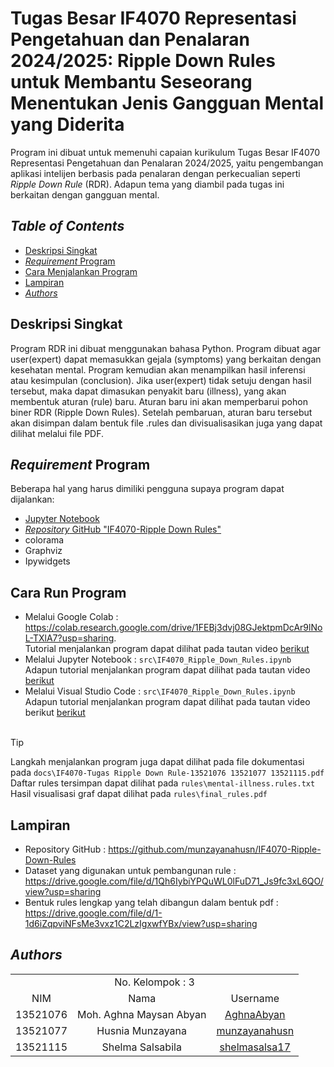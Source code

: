 # Tugas Besar IF4070 Representasi Pengetahuan dan Penalaran 2024/2025: Ripple Down Rules untuk Membantu Seseorang Menentukan Jenis Gangguan Mental yang Diderita

Program ini dibuat untuk memenuhi capaian kurikulum Tugas Besar IF4070 Representasi Pengetahuan dan Penalaran 2024/2025, yaitu pengembangan aplikasi intelijen berbasis pada penalaran dengan perkecualian seperti *Ripple Down Rule* (RDR). Adapun tema yang diambil pada tugas ini berkaitan dengan gangguan mental. 

## *Table of Contents*
- [Deskripsi Singkat](#deskripsi)
- [*Requirement* Program](#req)
- [Cara Menjalankan Program](#penggunaan)
- [Lampiran](#lampiran)
- [*Authors*](#author)

## Deskripsi Singkat <a name="deskripsi"></a>
Program RDR ini dibuat menggunakan bahasa Python. Program dibuat agar user(expert) dapat memasukkan gejala (symptoms) yang berkaitan dengan kesehatan mental. Program kemudian akan menampilkan hasil inferensi atau kesimpulan (conclusion). Jika user(expert) tidak setuju dengan hasil tersebut, maka dapat dimasukan penyakit baru (illness), yang akan membentuk aturan (rule) baru. Aturan baru ini akan memperbarui pohon biner RDR (Ripple Down Rules). Setelah pembaruan, aturan baru tersebut akan disimpan dalam bentuk file .rules dan divisualisasikan juga yang dapat dilihat melalui file PDF. 

## *Requirement* Program <a name="req"></a>
Beberapa hal yang harus dimiliki pengguna supaya program dapat dijalankan:
- <a href=https://jupyter.org/install>Jupyter Notebook</a>
- <a href=https://github.com/munzayanahusn/IF4070-Ripple-Down-Rules>*Repository* GitHub "IF4070-Ripple Down Rules"</a>
- colorama
- Graphviz
- Ipywidgets

## Cara Run Program <a name="penggunaan"></a>
- Melalui Google Colab : https://colab.research.google.com/drive/1FEBj3dvj08GJektpmDcAr9lNoL-TXlA7?usp=sharing. <br>Tutorial menjalankan program dapat dilihat pada tautan video <a href=https://youtu.be/jOW0ZNBB5PE>berikut</a>
- Melalui Jupyter Notebook : `src\IF4070_Ripple_Down_Rules.ipynb` <br>Adapun tutorial menjalankan program dapat dilihat pada tautan video <a href=https://youtu.be/FoQSLsS5Gxk>berikut</a>
- Melalui Visual Studio Code : `src\IF4070_Ripple_Down_Rules.ipynb` <br>Adapun tutorial menjalankan program dapat dilihat pada tautan video berikut <a href=https://youtu.be/AJqcVDQ99CM>berikut</a>
<br><br>
> [!TIP]
> Langkah menjalankan program juga dapat dilihat pada file dokumentasi pada `docs\IF4070-Tugas Ripple Down Rule-13521076 13521077 13521115.pdf` <br>
> Daftar rules tersimpan dapat dilihat pada `rules\mental-illness.rules.txt`<br>
> Hasil visualisasi graf dapat dilihat pada `rules\final_rules.pdf`

## Lampiran <a name="lampiran"></a>
- Repository GitHub : https://github.com/munzayanahusn/IF4070-Ripple-Down-Rules
- Dataset yang digunakan untuk pembangunan rule : https://drive.google.com/file/d/1Qh6IybiYPQuWL0lFuD71_Js9fc3xL6QO/view?usp=sharing
- Bentuk rules lengkap yang telah dibangun dalam bentuk pdf : https://drive.google.com/file/d/1-1d6iZqpviNFsMe3vxz1C2LzIgxwfYBx/view?usp=sharing
  
## *Authors* <a name="author"></a>
<table>
  <tr>
    <td align="center" colspan="3">No. Kelompok : 3</td>
  </tr>   
    <td align="center">NIM</td>
    <td align="center">Nama</td>
    <td align="center">Username</td>
  </tr>
    <td align="center">13521076</td>
    <td align="center">Moh. Aghna Maysan Abyan</td>
    <td align="center"><a href=https://github.com/AghnaAbyan>AghnaAbyan</a></td>
  </tr>
    <td align="center">13521077</td>
    <td align="center">Husnia Munzayana</td>
    <td align="center"><a href=https://github.com/munzayanahusn>munzayanahusn</a></td>
  </tr>
    <td align="center">13521115</td>
    <td align="center">Shelma Salsabila</td>
    <td align="center"><a href=https://github.com/shelmasalsa17>shelmasalsa17</a></td>
</table>
